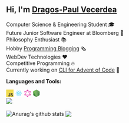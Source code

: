 ## Hi, I'm [Dragos-Paul Vecerdea](https://dragosvecerdea.github.io) 

Computer Science & Engineering Student 🎓 </br>
Future Junior Software Engineer at Bloomberg 👔 </br>
Philosophy Enthusiast 📚 </br>
Hobby [Programming Blogging](https://dvecerdea.medium.com/) 🗞️ </br>
WebDev Technologies ❤️ </br> 
Competitive Programming 🔥 </br>
Currently working on [CLI for Advent of Code](https://github.com/dragosvecerdea/Advent-of-Code-CLI) 🔭 </br>






**Languages and Tools:**  

<code><img height="20" src="https://raw.githubusercontent.com/github/explore/80688e429a7d4ef2fca1e82350fe8e3517d3494d/topics/javascript/javascript.png"></code>
<code><img height="20" src="https://raw.githubusercontent.com/github/explore/80688e429a7d4ef2fca1e82350fe8e3517d3494d/topics/react/react.png"></code>
<code><img height="20" src="https://raw.githubusercontent.com/github/explore/5c058a388828bb5fde0bcafd4bc867b5bb3f26f3/topics/graphql/graphql.png"></code>
<code><img height="20" src="https://raw.githubusercontent.com/github/explore/80688e429a7d4ef2fca1e82350fe8e3517d3494d/topics/nodejs/nodejs.png"></code>  
<code><img height="20" src="https://github.com/dragosvecerdea/dragosvecerdea/blob/master/assets/java.png">
</code>



  <img align="center" src="https://github-readme-stats.vercel.app/api?username=dragosvecerdea&show_icons=true&include_all_commits=true&theme=material-palenight" alt="Anurag's github stats" />
  <img align="center" src="https://github-readme-stats.vercel.app/api/top-langs/?username=dragosvecerdea&layout=compact&theme=material-palenight">
